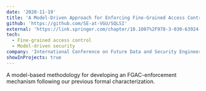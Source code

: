 ```yaml
---
date: '2020-11-19'
title: 'A Model-Driven Approach for Enforcing Fine-Grained Access Control for SQL Queries'
github: 'https://github.com/SE-at-VGU/SQLSI'
external: 'https://link.springer.com/chapter/10.1007%2F978-3-030-63924-2_4'
tech:
  - Fine-grained access control
  - Model-driven security
company: 'International Conference on Future Data and Security Engineering'
showInProjects: true
---
```


A model-based methodology for developing an FGAC-enforcement mechanism following our previous formal characterization.
